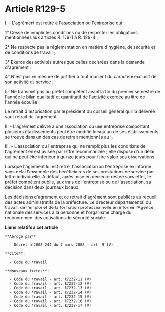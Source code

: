 # Article R129-5

I. - L'agrément est retiré à l'association ou l'entreprise qui :

1° Cesse de remplir les conditions ou de respecter les obligations mentionnées aux articles R. 129-1 à R. 129-4 ;

2° Ne respecte pas la réglementation en matière d'hygiène, de sécurité et de conditions de travail ;

3° Exerce des activités autres que celles déclarées dans la demande d'agrément ;

4° N'est pas en mesure de justifier à tout moment du caractère exclusif de son activité de service ;

5° Ne transmet pas au préfet compétent avant la fin du premier semestre de l'année le bilan qualitatif et quantitatif de
l'activité exercée au titre de l'année écoulée ;

Le retrait d'autorisation par le président du conseil général qui l'a délivrée vaut retrait de l'agrément.

II. - L'agrément délivré à une association ou une entreprise comportant plusieurs établissements peut être modifié lorsqu'un
de ses établissements se trouve dans un des cas de retrait mentionnés au I.

III. - L'association ou l'entreprise qui ne remplit plus les conditions de l'agrément en est avisée par lettre recommandée ;
elle dispose d'un délai qui ne peut être inférieur à quinze jours pour faire valoir ses observations.

Lorsque l'agrément lui est retiré, l'association ou l'entreprise en informe sans délai l'ensemble des bénéficiaires de ses
prestations de service par lettre individuelle. A défaut, après mise en demeure restée sans effet, le préfet compétent
publie, aux frais de l'entreprise ou de l'association, sa décision dans deux journaux locaux.

Les décisions d'agrément et de retrait d'agrément sont publiées au recueil des actes administratifs de la préfecture. Le
directeur départemental du travail, de l'emploi et de la formation professionnelle en informe l'Agence nationale des services
à la personne et l'organisme chargé du recouvrement des cotisations de sécurité sociale.

**Liens relatifs à cet article**

	**Abrogé par**:

	  - Décret n°2008-244 du 7 mars 2008 - art. 9 (V)

	**Cite**:

	  - Code du travail

	**Nouveaux textes**:

	  - Code du travail - art. R7232-11 (V)
	  - Code du travail - art. R7232-12 (V)
	  - Code du travail - art. R7232-13 (V)
	  - Code du travail - art. R7232-14 (V)
	  - Code du travail - art. R7232-15 (V)
	  - Code du travail - art. R7232-16 (V)
	  - Code du travail - art. R7232-17 (V)

